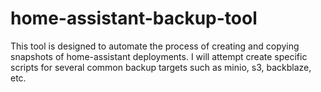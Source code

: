 # home-assistant-backup-tool

This tool is designed to automate the process of creating and copying snapshots of home-assistant deployments. I will attempt create specific scripts for several common backup targets such as minio, s3, backblaze, etc.
